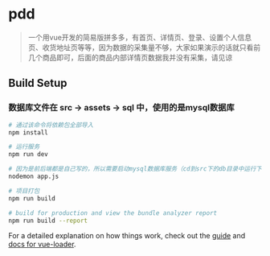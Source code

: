 # pdd

> 一个用vue开发的简易版拼多多，有首页、详情页、登录、设置个人信息页、收货地址页等等，因为数据的采集量不够，大家如果演示的话就只看前几个商品即可，后面的商品内部详情页数据我并没有采集，请见谅


## Build Setup

### 数据库文件在 src -> assets -> sql 中，使用的是mysql数据库
``` bash
# 通过该命令将依赖包全部导入
npm install

# 运行服务
npm run dev

# 因为是前后端都是自己写的，所以需要启动mysql数据库服务（cd到src下的db目录中运行下面命令）
nodemon app.js

# 项目打包
npm run build

# build for production and view the bundle analyzer report
npm run build --report
```

For a detailed explanation on how things work, check out the [guide](http://vuejs-templates.github.io/webpack/) and [docs for vue-loader](http://vuejs.github.io/vue-loader).
